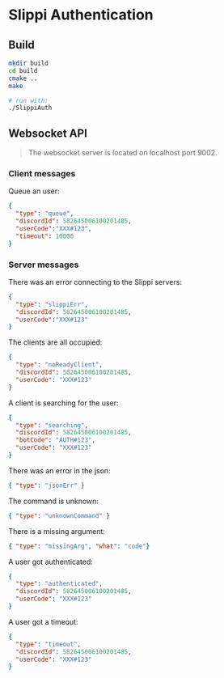 # Slippi Authentication

## Build

```bash
mkdir build
cd build
cmake ..
make

# run with:
./SlippiAuth
```

## Websocket API

> The websocket server is located on localhost port 9002.

### Client messages

Queue an user:
```json
{
  "type": "queue",
  "discordId": 582645006100201485,
  "userCode":"XXX#123",
  "timeout": 10000
}
```

### Server messages

There was an error connecting to the Slippi servers:
```json
{
  "type": "slippiErr",
  "discordId": 582645006100201485,
  "userCode":"XXX#123"
}
```
The clients are all occupied:
```json
{
  "type": "noReadyClient",
  "discordId": 582645006100201485,
  "userCode": "XXX#123"
}
```

A client is searching for the user:
```json
{
  "type": "searching",
  "discordId": 582645006100201485,
  "botCode": "AUTH#123",
  "userCode": "XXX#123"
}
```

There was an error in the json:
```json
{ "type": "jsonErr" }
```

The command is unknown:
```json
{ "type": "unknownCommand" }
```

There is a missing argument:
```json
{ "type": "missingArg", "what": "code"}
```

A user got authenticated:
```json
{
  "type": "authenticated",
  "discordId": 582645006100201485,
  "userCode": "XXX#123"
}
```

A user got a timeout:
```json
{
  "type": "timeout",
  "discordId": 582645006100201485,
  "userCode": "XXX#123"
}
```
